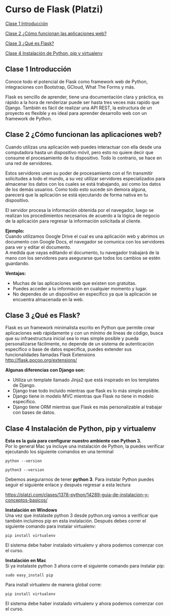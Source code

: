 # Curso de Flask (Platzi)
[Clase 1 Introducción](#Clase-1-Introducción)

[Clase 2 ¿Cómo funcionan las aplicaciones web?](#Clase-2-Cómo-funcionan-las-aplicaciones-web)

[Clase 3 ¿Qué es Flask?](#Clase-3-Qué-es-Flask)

[Clase 4 Instalación de Python, pip y virtualenv](#Clase-4-Instalación-de-Python-pip-y-virtualenv)

## Clase 1 Introducción
Conoce todo el potencial de Flask como framework web de Python, integraciones con Bootstrap, GCloud, What The Forms y más.

Flask es sencillo de aprender, tiene una documentación clara y práctica, es rápido a la hora de renderizar puede ser hasta tres veces más rapido que Django. También es fácil de realizar una API REST, la estructura de un proyecto es flexible y es ideal para aprender desarrollo web con un framework de Python.

## Clase 2 ¿Cómo funcionan las aplicaciones web?
Cuando utilizas una aplicación web puedes interactuar con ella desde una computadora hasta un dispositivo móvil, pero esto no quiere decir que consume el procesamiento de tu dispositivo. Todo lo contrario, se hace en una red de servidores.

Estos servidores unen su poder de procesamiento con el fin transmitir solicitudes a todo el mundo, a su vez utilizar servidores especializados para almacenar los datos con los cuales se está trabajando, así como los datos de los demás usuarios. Como todo esto sucede sin demora alguna, parecerá que la aplicación se está ejecutando de forma nativa en tu dispositivo.

El servidor procesa la información obtenida por el navegador, luego se realizan los procedimientos necesarios de acuerdo a la lógica de negocio de la aplicación para regresar la información solicitada al cliente.

**Ejemplo:**  
Cuando utilizamos Google Drive el cual es una aplicación web y abrimos un documento con Google Docs, el navegador se comunica con los servidores para ver y editar el documento.  
A medida que vayas editando el documento, tu navegador trabajará de la mano con los servidores para asegurarse que todos los cambios se estén guardando.

**Ventajas:**  
- Muchas de las aplicaciones web que existen son gratuitas.  
- Puedes acceder a tu información en cualquier momento y lugar.  
- No dependes de un dispositivo en específico ya que la aplicación se encuentra almacenada en la web.

## Clase 3 ¿Qué es Flask? 
Flask es un framework minimalista escrito en Python que permite crear aplicaciones web rápidamente y con un mínimo de líneas de código, busca que su infraestructura inicial sea lo mas simple posible y pueda personalizarse fácilmente, no depende de un sistema de autenticación especifico o base de datos especifica, puedes extender sus funcionalidades llamadas Flask Extensions http://flask.pocoo.org/extensions/

**Algunas diferencias con Django son:**  
- Utiliza un template llamado Jinja2 que está inspirado en los templates de Django.  
-	Django trae todo incluido mientras que flask es lo más simple posible.  
- Django tiene in modelo MVC mientras que Flask no tiene in modelo especifico.  
-	Django tiene ORM mientras que Flask es más personalizable al trabajar con bases de datos.

## Clase 4 Instalación de Python, pip y virtualenv
**Esta es la guía para configurar nuestro ambiente con Python 3.**  
Por lo general Mac ya incluye una instalación de Python, la puedes verificar ejecutando los siguiente comandos en una terminal
```
python --version
```
```
python3 --version
```

Debemos asegurarnos de tener **python 3**. Para instalar Python puedes seguir el siguiente enlace y después regresar a esta lectura

https://platzi.com/clases/1378-python/14289-guia-de-instalacion-y-conceptos-basicos/

**Instalación en Windows**  
Una vez que instalaste python 3 desde python.org vamos a verificar que también incluimos pip en esta instalación. Después debes correr el siguiente comando para instalar virtualenv:
```
pip install virtualenv
```

El sistema debe haber instalado virtualenv y ahora podemos comenzar con el curso.

**Instalación en Mac**  
Si ya instalaste python 3 ahora corre el siguiente comando para instalar pip:

```
sudo easy_install pip
```

Para install virtualenv de manera global corre:

```
pip install virtualenv
```

El sistema debe haber instalado virtualenv y ahora podemos comenzar con el curso.






























